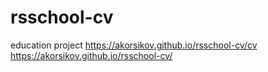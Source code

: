 # rsschool-cv
education project
https://akorsikov.github.io/rsschool-cv/cv
https://akorsikov.github.io/rsschool-cv/
